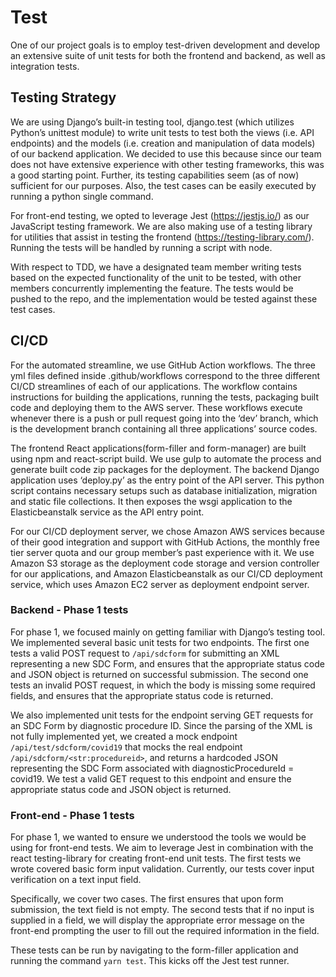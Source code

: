 # Test

One of our project goals is to employ test-driven development and develop an extensive suite of unit tests for both the frontend and backend, as well as integration tests.

## Testing Strategy

We are using Django’s built-in testing tool, django.test (which utilizes Python’s unittest module) to write unit tests to test both the views (i.e. API endpoints) and the models (i.e. creation and manipulation of data models) of our backend application. We decided to use this because since our team does not have extensive experience with other testing frameworks, this was a good starting point. Further, its testing capabilities seem (as of now) sufficient for our purposes. Also, the test cases can be easily executed by running a python single command.

For front-end testing, we opted to leverage Jest (https://jestjs.io/) as our JavaScript testing framework. We are also making use of a testing library for utilities that assist in testing the frontend (https://testing-library.com/). Running the tests will be handled by running a script with node.

With respect to TDD, we have a designated team member writing tests based on the expected functionality of the unit to be tested, with other members concurrently implementing the feature. The tests would be pushed to the repo, and the implementation would be tested against these test cases.

## CI/CD

For the automated streamline, we use GitHub Action workflows. The three yml files defined inside .github/workflows correspond to the three different CI/CD streamlines of each of our applications. The workflow contains instructions for building the applications, running the tests, packaging built code and deploying them to the AWS server. These workflows execute whenever there is a push or pull request going into the ‘dev’ branch, which is the development branch containing all three applications’ source codes.

The frontend React applications(form-filler and form-manager) are built using npm and react-script build. We use gulp to automate the process and generate built code zip packages for the deployment.
The backend Django application uses ‘deploy.py’ as the entry point of the API server. This python script contains necessary setups such as database initialization, migration and static file collections. It then exposes the wsgi application to the Elasticbeanstalk service as the API entry point.

For our CI/CD deployment server, we chose Amazon AWS services because of their good integration and support with GitHub Actions, the monthly free tier server quota and our group member’s past experience with it. We use Amazon S3 storage as the deployment code storage and version controller for our applications, and Amazon Elasticbeanstalk as our CI/CD deployment service, which uses Amazon EC2 server as deployment endpoint server.

### Backend - Phase 1 tests

For phase 1, we focused mainly on getting familiar with Django’s testing tool. We implemented several basic unit tests for two endpoints. The first one tests a valid POST request to `/api/sdcform` for submitting an XML representing a new SDC Form, and ensures that the appropriate status code and JSON object is returned on successful submission. The second one tests an invalid POST request, in which the body is missing some required fields, and ensures that the appropriate status code is returned.

We also implemented unit tests for the endpoint serving GET requests for an SDC Form by diagnostic procedure ID. Since the parsing of the XML is not fully implemented yet, we created a mock endpoint `/api/test/sdcform/covid19` that mocks the real endpoint `/api/sdcform/<str:procedureid>`, and returns a hardcoded JSON representing the SDC Form associated with diagnosticProcedureId = covid19. We test a valid GET request to this endpoint and ensure the appropriate status code and JSON object is returned.

### Front-end - Phase 1 tests

For phase 1, we wanted to ensure we understood the tools we would be using for front-end tests. We aim to leverage Jest in combination with the react testing-library for creating front-end unit tests. The first tests we wrote covered basic form input validation. Currently, our tests cover input verification on a text input field.

Specifically, we cover two cases. The first ensures that upon form submission, the text field is not empty. The second tests that if no input is supplied in a field, we will display the appropriate error message on the front-end prompting the user to fill out the required information in the field.

These tests can be run by navigating to the form-filler application and running the command `yarn test`. This kicks off the Jest test runner.
